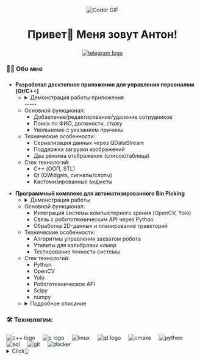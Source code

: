 <br clear="both">

<div align="center">
<img alt="Coder GIF" height=250 width=350 src="https://jimmyhoe.com/images/giphy-2.gif" />
</div>

###

<h1 align="center">Привет👋 Меня зовут Антон!</h1>

###

<div align="center">
  <a href="https://t.me/antonk_prog" target="_blank">
    <img src="https://img.shields.io/static/v1?message=Telegram&logo=telegram&label=&color=2CA5E0&logoColor=white&labelColor=&style=for-the-badge" height="25" alt="telegram logo"  />
  </a>
</div>

###

<h3 align="left">👩‍💻  Обо мне</h3>

###


<ul>
  <li>
    <strong>Разработал десктопное приложение для управления персоналом (Qt/C++)</strong>
    <ul>
      <li>
        <details>
          <summary>Демонстрация работы приложения</summary> 
          <div>
            <div align="center">
              <img alt="Демонстрация приложения" height="479" width="800" src="qt_example.gif">
            </div>
          </div>
        </details>
        -----
      </li>
      <li>Основной функционал:
        <ul>
          <li>Добавление/редактирование/удаление сотрудников</li>
          <li>Поиск по ФИО, должности, стажу</li>
          <li>Увольнение с указанием причины</li>
        </ul>
      </li>
      <li>Технические особенности:
        <ul>
          <li>Сериализация данных через QDataStream</li>
          <li>Поддержка загрузки изображений</li>
          <li>Два режима отображения (список/таблица)</li>
        </ul>
      </li>
      <li>Стек технологий:
        <ul>
          <li>C++ (ООП, STL)</li>
          <li>Qt (QWidgets, сигналы/слоты)</li>
          <li>Кастомизированные виджеты</li>
        </ul>
      </li>
    </ul>
  </li>
</ul>

<ul>
  <li>
    <strong>Программный комплекс для автоматизированного Bin Picking</strong>
    <ul>
      <li>
        <details>
          <summary>Демонстрация работы</summary>
          <div>
            <div align="center">
              <img alt="Демонстрация работы" height="479" width="800" src="robotics_little.gif">
            </div>
          </div>
        </details>
      </li>
      <li>Основной функционал:
        <ul>
          <li>Интеграция системы компьютерного зрения (OpenCV, Yolo)</li>
          <li>Связь с робототехническим API через Python</li>
          <li>Обработка 2D-данных и планирование траекторий</li>
        </ul>
      </li>
      <li>Технические особенности:
        <ul>
          <li>Алгоритмы управления захватом робота</li>
          <li>Утилиты для калибровки камер</li>
          <li>Тестирование точности системы</li>
        </ul>
      </li>
      <li>Стек технологий:
        <ul>
          <li>Python</li>
          <li>OpenCV</li>
          <li>Yolo</li>
          <li>Робототехническое API</li>
          <li>Scipy</li>
          <li>numpy</li>
        </ul>
      </li>
      <li>
        <details>
          <summary>Подробное описание</summary>
          <div>
            <p>Программный комплекс для автоматизированного захвата объектов из контейнера (Bin Picking). Включает систему компьютерного зрения на базе OpenCV и Yolo для распознавания объектов, интеграцию с робототехническим оборудованием через API, алгоритмы обработки изображений и планирования оптимальных траекторий захвата.</p>
            <p>Дополнительно реализованы вспомогательные инструменты для калибровки камер и проверки точности работы системы.</p>
          </div>
        </details>
      </li>
    </ul>
  </li>
</ul>


###

<h3 align="left">🛠 Технологии:</h3>

###

<div align="left">

  <img src="https://cdn.worldvectorlogo.com/logos/c.svg" height="40" alt="c++ logo"  />
  <img width="12" />
  <img src="https://upload.wikimedia.org/wikipedia/commons/1/18/C_Programming_Language.svg" height="40" alt="c logo"  />
  <img width="12" />
  <img src="https://cdn.worldvectorlogo.com/logos/linux.svg" height="40" alt="linux"  />
  <img width="12" />  
  <img src="https://www.svgrepo.com/show/354243/qt.svg" height="40" alt="qt logo"  />
  <img width="12" />
  <img src="https://www.vectorlogo.zone/logos/cmake/cmake-ar21.svg" height="40" alt="cmake"  />
  <img width="12" />
  <img src="https://www.svgrepo.com/show/452091/python.svg" height="40" alt="python"  />
  <img width="12" />
  <img src="https://www.svgrepo.com/show/331760/sql-database-generic.svg" height="40" alt="sql"  />
  <img width="12" />
  <img src="https://cdn.worldvectorlogo.com/logos/git.svg" height="40" alt="git"  />
  <img width="12" />
  <img src="https://cdn.worldvectorlogo.com/logos/docker.svg" height="40" alt="docker"  />
  <img width="12" />
</div>

<details>
  <summary>Click👆</summary>
  <pre>
  🤷‍♂️
  </pre>
</details>

###
